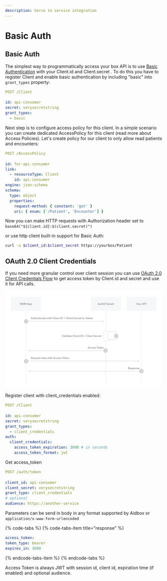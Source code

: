 ```yaml
---
description: Serce to service integration
---
```


# Basic Auth

## Basic Auth

The simplest way to programmatically access your box API is to use [Basic Authentication](https://tools.ietf.org/html/rfc7617) with your Client.id and Client.secret . To do this you have to register Client and enable basic authentication by including "basic" into `grant_types` property:

```yaml
POST /Client

id: api-consumer
secret: verysecretstring
grant_types:
  - basic
```

Next step is to configure access policy for this client. In a simple scenario you can create dedicated AccessPolicy for this client \(read more about Access Policies\). Let's create policy for our client to only allow read patients and encounters:

```yaml
POST /AccessPolicy

id: for-api-consumer
link:
  - resourceType: Client
    id: api-consumer
engine: json-schema
schema:
  type: object
  properties:
    request-method: { constant: 'get' }
    uri: { enum: ['/Patient', 'Encounter'] }
```

Now you can make HTTP requests with Authorization header set to `base64("${client.id}:$(client.secret)")`

or use http client built-in support for Basic Auth:

```bash
curl -u $client_id:$client_secret https://yourbox/Patient
```

## OAuth 2.0 Client Credentials

If you need more granular control over client session you can use [ OAuth 2.0 Client Credentials Flow](https://tools.ietf.org/html/rfc6749#section-1.3.4) to get access token by Client.id and secret and use it for API calls.

![](../.gitbook/assets/auth-sequence-m2m-flow.png)

Register client with client\_credentials enabled:

```yaml
POST /Client

id: api-consumer
secret: verysecretstring
grant_types:
  - client_credentials
auth:
  client_credentials:
    access_token_expiration: 3600 # in seconds
    access_token_format: jwt
```

Get access\_token

```yaml
POST /auth/token

client_id: api-consumer
client_secret: verysecretstring
grant_type: client_credentials
# optional
audience: https://another-service
```

Parameters can be send in body in any format supported by Aidbox or `application/x-www-form-urlencoded`

{% code-tabs %}
{% code-tabs-item title="response" %}
```yaml
access_token: 
token_type: bearer
expires_in: 3600
```
{% endcode-tabs-item %}
{% endcode-tabs %}

Access Token is always JWT with session id, client id, expiration time \(if enabled\) and optional audience.


